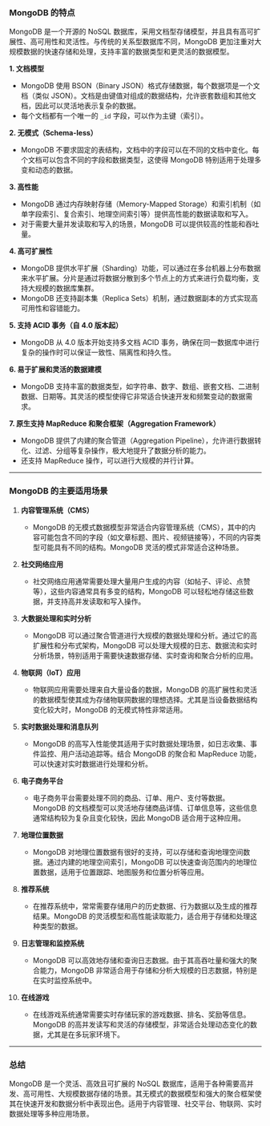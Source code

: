 ### **MongoDB 的特点**

MongoDB 是一个开源的 NoSQL 数据库，采用文档型存储模型，并且具有高可扩展性、高可用性和灵活性。与传统的关系型数据库不同，MongoDB 更加注重对大规模数据的快速存储和处理，支持丰富的数据类型和更灵活的数据模型。

**1. 文档模型**
   - MongoDB 使用 BSON（Binary JSON）格式存储数据，每个数据项是一个文档（类似 JSON）。文档是由键值对组成的数据结构，允许嵌套数组和其他文档，因此可以灵活地表示复杂的数据。
   - 每个文档都有一个唯一的 `_id` 字段，可以作为主键（索引）。

**2. 无模式（Schema-less）**
   - MongoDB 不要求固定的表结构，文档中的字段可以在不同的文档中变化。每个文档可以包含不同的字段和数据类型，这使得 MongoDB 特别适用于处理多变和动态的数据。

**3. 高性能**
   - MongoDB 通过内存映射存储（Memory-Mapped Storage）和索引机制（如单字段索引、复合索引、地理空间索引等）提供高性能的数据读取和写入。
   - 对于需要大量并发读取和写入的场景，MongoDB 可以提供较高的性能和吞吐量。

**4. 高可扩展性**
   - MongoDB 提供水平扩展（Sharding）功能，可以通过在多台机器上分布数据来水平扩展。分片是通过将数据分散到多个节点上的方式来进行负载均衡，支持大规模的数据库集群。
   - MongoDB 还支持副本集（Replica Sets）机制，通过数据副本的方式实现高可用性和容错能力。

**5. 支持 ACID 事务（自 4.0 版本起）**
   - MongoDB 从 4.0 版本开始支持多文档 ACID 事务，确保在同一数据库中进行复杂的操作时可以保证一致性、隔离性和持久性。
   
**6. 易于扩展和灵活的数据建模**
   - MongoDB 支持丰富的数据类型，如字符串、数字、数组、嵌套文档、二进制数据、日期等。其灵活的模型使得它非常适合快速开发和频繁变动的数据需求。

**7. 原生支持 MapReduce 和聚合框架（Aggregation Framework）**
   - MongoDB 提供了内建的聚合管道（Aggregation Pipeline），允许进行数据转化、过滤、分组等复杂操作，极大地提升了数据分析的能力。
   - 还支持 MapReduce 操作，可以进行大规模的并行计算。

---

### **MongoDB 的主要适用场景**

1. **内容管理系统（CMS）**
   - MongoDB 的无模式数据模型非常适合内容管理系统（CMS），其中的内容可能包含不同的字段（如文章标题、图片、视频链接等），不同的内容类型可能具有不同的结构。MongoDB 灵活的模式非常适合这种场景。

2. **社交网络应用**
   - 社交网络应用通常需要处理大量用户生成的内容（如帖子、评论、点赞等），这些内容通常具有多变的结构，MongoDB 可以轻松地存储这些数据，并支持高并发读取和写入操作。

3. **大数据处理和实时分析**
   - MongoDB 可以通过聚合管道进行大规模的数据处理和分析。通过它的高扩展性和分布式架构，MongoDB 可以处理大规模的日志、数据流和实时分析场景，特别适用于需要快速数据存储、实时查询和聚合分析的应用。

4. **物联网（IoT）应用**
   - 物联网应用需要处理来自大量设备的数据，MongoDB 的高扩展性和灵活的数据模型使其成为存储物联网数据的理想选择。尤其是当设备数据结构变化较大时，MongoDB 的无模式特性非常适用。

5. **实时数据处理和消息队列**
   - MongoDB 的高写入性能使其适用于实时数据处理场景，如日志收集、事件监控、用户活动追踪等。结合 MongoDB 的聚合和 MapReduce 功能，可以快速对实时数据进行处理和分析。

6. **电子商务平台**
   - 电子商务平台需要处理不同的商品、订单、用户、支付等数据。MongoDB 的文档模型可以灵活地存储商品详情、订单信息等，这些信息通常结构较为复杂且变化较快，因此 MongoDB 适合用于这种应用。

7. **地理位置数据**
   - MongoDB 对地理位置数据有很好的支持，可以存储和查询地理空间数据。通过内建的地理空间索引，MongoDB 可以快速查询范围内的地理位置数据，适用于位置跟踪、地图服务和位置分析等应用。

8. **推荐系统**
   - 在推荐系统中，常常需要存储用户的历史数据、行为数据以及生成的推荐结果。MongoDB 的灵活模型和高性能读取能力，适合用于存储和处理这种类型的数据。

9. **日志管理和监控系统**
   - MongoDB 可以高效地存储和查询日志数据。由于其高吞吐量和强大的聚合能力，MongoDB 非常适合用于存储和分析大规模的日志数据，特别是在实时监控系统中。

10. **在线游戏**
    - 在线游戏系统通常需要实时存储玩家的游戏数据、排名、奖励等信息。MongoDB 的高并发读写和灵活的存储模型，非常适合处理动态变化的数据，尤其是在多玩家环境下。

---

### **总结**

MongoDB 是一个灵活、高效且可扩展的 NoSQL 数据库，适用于各种需要高并发、高可用性、大规模数据存储的场景。其无模式的数据模型和强大的聚合框架使其在快速开发和数据分析中表现出色。适用于内容管理、社交平台、物联网、实时数据处理等多种应用场景。